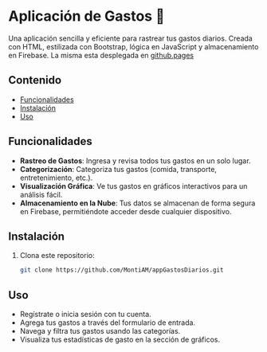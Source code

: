 # Aplicación de Gastos 💸

Una aplicación sencilla y eficiente para rastrear tus gastos diarios. Creada con HTML, estilizada con Bootstrap, lógica en JavaScript y almacenamiento en Firebase. La misma esta desplegada en [github.pages]([https://www.google.com](https://montiam.github.io/appGastosDiarios/))

## Contenido

- [Funcionalidades](#funcionalidades)
- [Instalación](#instalación)
- [Uso](#uso)

## Funcionalidades

- **Rastreo de Gastos**: Ingresa y revisa todos tus gastos en un solo lugar.
- **Categorización**: Categoriza tus gastos (comida, transporte, entretenimiento, etc.).
- **Visualización Gráfica**: Ve tus gastos en gráficos interactivos para un análisis fácil.
- **Almacenamiento en la Nube**: Tus datos se almacenan de forma segura en Firebase, permitiéndote acceder desde cualquier dispositivo.

## Instalación

1. Clona este repositorio:
   ```bash
   git clone https://github.com/MontiAM/appGastosDiarios.git

## Uso
- Regístrate o inicia sesión con tu cuenta.
- Agrega tus gastos a través del formulario de entrada.
- Navega y filtra tus gastos usando las categorías.
- Visualiza tus estadísticas de gasto en la sección de gráficos.
